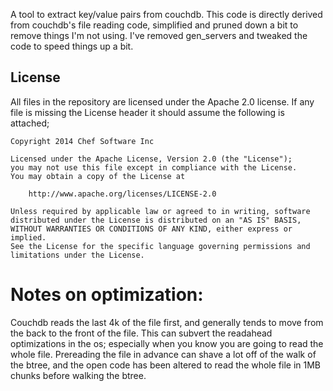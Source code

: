 
A tool to extract key/value pairs from couchdb. This code is directly
derived from couchdb's file reading code, simplified and pruned down a
bit to remove things I'm not using. I've removed gen_servers and
tweaked the code to speed things up a bit.

## License

All files in the repository are licensed under the Apache 2.0 license. If any
file is missing the License header it should assume the following is attached;

```
Copyright 2014 Chef Software Inc

Licensed under the Apache License, Version 2.0 (the "License");
you may not use this file except in compliance with the License.
You may obtain a copy of the License at

    http://www.apache.org/licenses/LICENSE-2.0

Unless required by applicable law or agreed to in writing, software
distributed under the License is distributed on an "AS IS" BASIS,
WITHOUT WARRANTIES OR CONDITIONS OF ANY KIND, either express or implied.
See the License for the specific language governing permissions and
limitations under the License.
```

# Notes on optimization:

Couchdb reads the last 4k of the file first, and generally tends to
move from the back to the front of the file. This can subvert the
readahead optimizations in the os; especially when you know you are
going to read the whole file. Prereading the file in advance can shave
a lot off of the walk of the btree, and the open code has been altered
to read the whole file in 1MB chunks before walking the btree.


